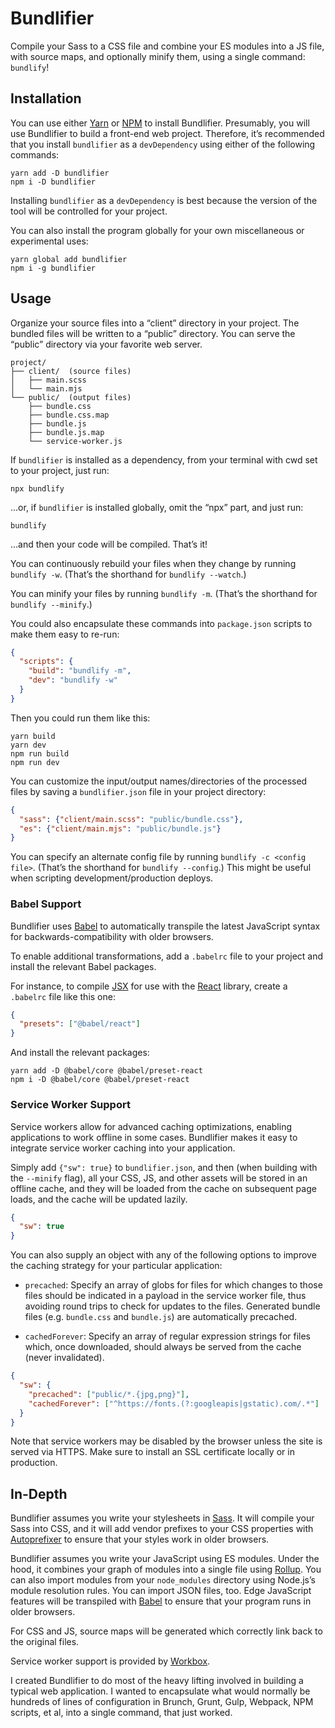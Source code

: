 # Bundlifier

Compile your Sass to a CSS file and combine your ES modules into a JS file, with
source maps, and optionally minify them, using a single command: `bundlify`!

## Installation

You can use either [Yarn][] or [NPM][] to install Bundlifier.  Presumably, you
will use Bundlifier to build a front-end web project.  Therefore, it’s
recommended that you install `bundlifier` as a `devDependency` using either of
the following commands:

```
yarn add -D bundlifier
npm i -D bundlifier
```

Installing `bundlifier` as a `devDependency` is best because the version of the
tool will be controlled for your project.

You can also install the program globally for your own miscellaneous or
experimental uses:

```
yarn global add bundlifier
npm i -g bundlifier
```

[Yarn]: https://yarnpkg.com/
[NPM]: https://www.npmjs.com/get-npm

## Usage

Organize your source files into a “client” directory in your project.  The
bundled files will be written to a “public” directory.  You can serve the
“public” directory via your favorite web server.

```
project/
├── client/  (source files)
│   ├── main.scss
│   └── main.mjs
└── public/  (output files)
    ├── bundle.css
    ├── bundle.css.map
    ├── bundle.js
    ├── bundle.js.map
    └── service-worker.js
```

If `bundlifier` is installed as a dependency, from your terminal with cwd set to
your project, just run:

```
npx bundlify
```

…or, if `bundlifier` is installed globally, omit the “npx” part, and just run:

```
bundlify
```

…and then your code will be compiled.  That’s it!

You can continuously rebuild your files when they change by running `bundlify
-w`.  (That’s the shorthand for `bundlify --watch`.)

You can minify your files by running `bundlify -m`.  (That’s the shorthand for
`bundlify --minify`.)

You could also encapsulate these commands into `package.json` scripts to make
them easy to re-run:

```json
{
  "scripts": {
    "build": "bundlify -m",
    "dev": "bundlify -w"
  }
}
```

Then you could run them like this:

```
yarn build
yarn dev
npm run build
npm run dev
```

You can customize the input/output names/directories of the processed files by
saving a `bundlifier.json` file in your project directory:

```json
{
  "sass": {"client/main.scss": "public/bundle.css"},
  "es": {"client/main.mjs": "public/bundle.js"}
}
```

You can specify an alternate config file by running `bundlify -c <config file>`.
(That’s the shorthand for `bundlify --config`.)  This might be useful when
scripting development/production deploys.

### Babel Support

Bundlifier uses [Babel][] to automatically transpile the latest JavaScript
syntax for backwards-compatibility with older browsers.

To enable additional transformations, add a `.babelrc` file to your project and
install the relevant Babel packages.

For instance, to compile [JSX][] for use with the [React][] library, create a
`.babelrc` file like this one:

```json
{
  "presets": ["@babel/react"]
}
```

And install the relevant packages:

```
yarn add -D @babel/core @babel/preset-react
npm i -D @babel/core @babel/preset-react
```

[Babel]: https://babeljs.io/
[JSX]: https://reactjs.org/docs/introducing-jsx.html
[React]: https://reactjs.org/

### Service Worker Support

Service workers allow for advanced caching optimizations, enabling applications
to work offline in some cases.  Bundlifier makes it easy to integrate service
worker caching into your application.

Simply add `{"sw": true}` to `bundlifier.json`, and then (when building with the
`--minify` flag), all your CSS, JS, and other assets will be stored in an
offline cache, and they will be loaded from the cache on subsequent page loads,
and the cache will be updated lazily.

```json
{
  "sw": true
}
```

You can also supply an object with any of the following options to improve the
caching strategy for your particular application:

- `precached`: Specify an array of globs for files for which changes to those
  files should be indicated in a payload in the service worker file, thus
  avoiding round trips to check for updates to the files.  Generated bundle
  files (e.g. `bundle.css` and `bundle.js`) are automatically precached.

- `cachedForever`: Specify an array of regular expression strings for files
  which, once downloaded, should always be served from the cache (never
  invalidated).

```json
{
  "sw": {
    "precached": ["public/*.{jpg,png}"],
    "cachedForever": ["^https://fonts.(?:googleapis|gstatic).com/.*"]
  }
}
```

Note that service workers may be disabled by the browser unless the site is
served via HTTPS.  Make sure to install an SSL certificate locally or in
production.

## In-Depth

Bundlifier assumes you write your stylesheets in [Sass][].  It will compile your
Sass into CSS, and it will add vendor prefixes to your CSS properties with
[Autoprefixer][] to ensure that your styles work in older browsers.

[Sass]: http://sass-lang.com/
[Autoprefixer]: https://github.com/postcss/autoprefixer

Bundlifier assumes you write your JavaScript using ES modules.  Under the hood,
it combines your graph of modules into a single file using [Rollup][].  You can
also import modules from your `node_modules` directory using Node.js’s module
resolution rules.  You can import JSON files, too.  Edge JavaScript features
will be transpiled with [Babel][] to ensure that your program runs in older
browsers.

[Rollup]: https://rollupjs.org/

For CSS and JS, source maps will be generated which correctly link back to the
original files.

Service worker support is provided by [Workbox][].

[Workbox]: https://developers.google.com/web/tools/workbox/

I created Bundlifier to do most of the heavy lifting involved in building a
typical web application.  I wanted to encapsulate what would normally be
hundreds of lines of configuration in Brunch, Grunt, Gulp, Webpack, NPM scripts,
et al, into a single command, that just worked.
